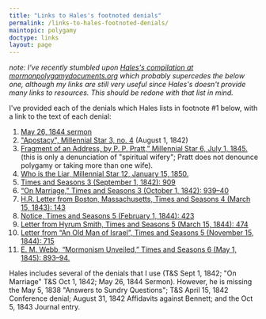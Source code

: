 ```yaml
---
title: "Links to Hales's footnoted denials"
permalink: /links-to-hales-footnoted-denials/
maintopic: polygamy
doctype: links
layout: page
---
```


_note: I've recently stumbled upon [Hales's compilation at mormonpolygamydocuments.org](http://mormonpolygamydocuments.org/chart-twenty-three-polygamy-denials/) which probably supercedes the below one, although my links are still very useful since Hales's doesn't provide many links to resources.  This should be redone with that list in mind._

I've provided each of the denials which Hales lists in footnote #1 below, with a link to the text of each denial:

1. [May 26, 1844 sermon](https://docs.google.com/viewer?url=https://github.com/faenrandir/a_careful_examination/raw/d7c5c69a964bc10cd4a46d71e67c262ed86cba30/documents/polygamy/denials/1844-05-26-DENIAL-Address-of-the-Prophet--His-Testimony-Against-the-Dissenters-at-Nauvoo.pdf)
2. ["Apostacy", Millennial Star 3, no. 4](https://docs.google.com/viewer?url=https://github.com/faenrandir/a_careful_examination/raw/d7c5c69a964bc10cd4a46d71e67c262ed86cba30/documents/polygamy/denials/1842-08-DENIAL-Millennial-Star-Apostacy.pdf) (August 1, 1842)
3. [Fragment of an Address, by P. P. Pratt,” Millennial Star 6, July 1, 1845.](https://docs.google.com/viewer?url=https://github.com/faenrandir/a_careful_examination/raw/00c7d0d7302c4a597745d41ac10fad2a2f1f8fd5/documents/polygamy/denials/originals/1845-07-01-Millenial-Star-PPP-Fragment-of-an-Address.pdf)  (this is only a denunciation of "spiritual wifery";  Pratt does not denounce polygamy or taking more than one wife).
4. [Who is the Liar, Millennial Star 12, January 15, 1850.](https://docs.google.com/viewer?url=https://github.com/faenrandir/a_careful_examination/raw/e43ec69c68aea2e9b40d8ce0a684b798f332d21f/documents/polygamy/denials/1850-01-15-DENIAL-Millenial-Star-Who-Is-The-Liar.pdf)
5. [Times and Seasons 3 (September 1, 1842): 909](https://docs.google.com/viewer?url=https://github.com/faenrandir/a_careful_examination/raw/d7c5c69a964bc10cd4a46d71e67c262ed86cba30/documents/polygamy/denials/1842-09-01-DENIAL-Times-and-Seasons-Bennett-reaffirm-1835.pdf)
6. [“On Marriage,” Times and Seasons 3 (October 1, 1842): 939–40](https://docs.google.com/viewer?url=https://github.com/faenrandir/a_careful_examination/raw/d7c5c69a964bc10cd4a46d71e67c262ed86cba30/documents/polygamy/denials/1842-10-01-DENIAL-On-Marriage.pdf)
7. [H.R. Letter from Boston, Massachusetts, Times and Seasons 4 (March 15, 1843): 143](https://docs.google.com/viewer?url=https://github.com/faenrandir/a_careful_examination/raw/a82f9840b58a5036eed81bf3dad45ca8aef7b30c/documents/polygamy/denials/1843-03-15-DENIAL-Times-and-Seasons-letter-from-HR.pdf)
8. [Notice, Times and Seasons 5 (February 1, 1844): 423](https://docs.google.com/viewer?url=https://github.com/faenrandir/a_careful_examination/raw/276f5a23a67c42eafe366a6e5de71a9339d69e99/documents/polygamy/denials/1844-02-01-DENIAL-Times-and-Seasons-Notice.pdf)
9. [Letter from Hyrum Smith, Times and Seasons 5 (March 15, 1844): 474](https://docs.google.com/viewer?url=https://github.com/faenrandir/a_careful_examination/raw/e43ec69c68aea2e9b40d8ce0a684b798f332d21f/documents/polygamy/denials/1844-03-15-DENIAL-Times-and-Seasons-Hyrum-Smith-China-Creek.pdf)
10. [Letter from “An Old Man of Israel”, Times and Seasons 5 (November 15, 1844): 715](https://docs.google.com/viewer?url=https://github.com/faenrandir/a_careful_examination/raw/e43ec69c68aea2e9b40d8ce0a684b798f332d21f/documents/polygamy/denials/1844-11-15-DENIAL-Times-and-Seasons-Old-Man-of-Israel.pdf)
11. [E. M. Webb, “Mormonism Unveiled,” Times and Seasons 6 (May 1, 1845): 893–94.](https://docs.google.com/viewer?url=https://github.com/faenrandir/a_careful_examination/raw/e43ec69c68aea2e9b40d8ce0a684b798f332d21f/documents/polygamy/denials/1845-05-01-DENIAL-Times-and-Seasons-Mormonism-Unveiled.pdf)

Hales includes several of the denials that I use (T&S Sept 1, 1842; "On Marriage" T&S Oct 1, 1842; May 26, 1844 Sermon).  However, he is missing the May 5, 1838 "Answers to Sundry Questions"; T&S April 15, 1842 Conference denial; August 31, 1842 Affidavits against Bennett; and the Oct 5, 1843 Journal entry.
